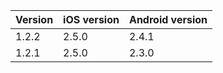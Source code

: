 | Version | iOS version | Android version |
|---------|-------------|-----------------|
| 1.2.2   | 2.5.0       | 2.4.1           |
| 1.2.1   | 2.5.0       | 2.3.0           |